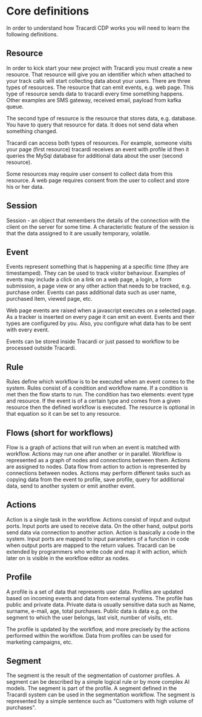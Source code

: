 # Core definitions

In order to understand how Tracardi CDP works you will need to learn the following definitions.

## Resource

In order to kick start your new project with Tracardi you must create a new resource. That resource will give you an
identifier which when attached to your track calls will start collecting data about your users. There are three types of
resources. The resource that can emit events, e.g. web page. This type of resource sends data to tracardi every time
something happens. Other examples are SMS gateway, received email, payload from kafka queue.

The second type of resource is the resource that stores data, e.g. database. You have to query that resource for data.
It does not send data when something changed.

Tracardi can access both types of resources. For example, someone visits your page (first resource) tracardi receives an
event with profile id then it queries the MySql database for additional data about the user (second resource).

Some resources may require user consent to collect data from this resource. A web page requires consent from the user to
collect and store his or her data.

## Session

Session - an object that remembers the details of the connection with the client on the server for some time. A
characteristic feature of the session is that the data assigned to it are usually temporary, volatile.

## Event

Events represent something that is happening at a specific time (they are timestamped). They can be used to track
visitor behaviour. Examples of events may include a click on a link on a web page, a login, a form submission, a page
view or any other action that needs to be tracked, e.g. purchase order. Events can pass additional data such as user
name, purchased item, viewed page, etc.

Web page events are raised when a javascript executes on a selected page. As a tracker is inserted on every page it can
emit an event. Events and their types are configured by you. Also, you configure what data has to be sent with every
event.

Events can be stored inside Tracardi or just passed to workflow to be processed outside Tracardi.

## Rule

Rules define which workflow is to be executed when an event comes to the system. Rules consist of a condition and
workflow name. If a condition is met then the flow starts to run. The condition has two elements: event type and
resource. If the event is of a certain type and comes from a given resource then the defined workflow is executed. The
resource is optional in that equation so it can be set to any resource.

## Flows (short for workflows)

Flow is a graph of actions that will run when an event is matched with workflow. Actions may run one after another or in
parallel. Workflow is represented as a graph of nodes and connections between them. Actions are assigned to nodes. Data
flow from action to action is represented by connections between nodes. Actions may perform different tasks such as
copying data from the event to profile, save profile, query for additional data, send to another system or emit another
event.

## Actions

Action is a single task in the workflow. Actions consist of input and output ports. Input ports are used to receive
data. On the other hand, output ports send data via connection to another action. Action is basically a code in the
system. Input ports are mapped to input parameters of a function in code when output ports are mapped to the return
values. Tracardi can be extended by programmers who write code and map it with action, which later on is visible in the
workflow editor as nodes.

## Profile

A profile is a set of data that represents user data. Profiles are updated based on incoming events and data from
external systems. The profile has public and private data. Private data is usually sensitive data such as Name, surname,
e-mail, age, total purchases. Public data is data e.g. on the segment to which the user belongs, last visit, number of
visits, etc.

The profile is updated by the workflow, and more precisely by the actions performed within the workflow. Data from
profiles can be used for marketing campaigns, etc.

## Segment

The segment is the result of the segmentation of customer profiles. A segment can be described by a simple logical rule
or by more complex AI models. The segment is part of the profile. A segment defined in the Tracardi system can be used
in the segmentation workflow. The segment is represented by a simple sentence such as "Customers with high volume of
purchases". 
  
